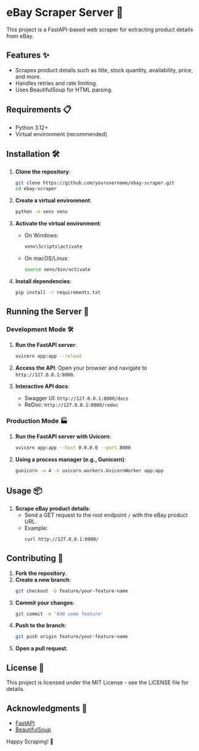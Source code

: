 # eBay Scraper Server 🛒

This project is a FastAPI-based web scraper for extracting product details from eBay.

## Features ✨

- Scrapes product details such as title, stock quantity, availability, price, and more.
- Handles retries and rate limiting.
- Uses BeautifulSoup for HTML parsing.

## Requirements 📋

- Python 3.12+
- Virtual environment (recommended)

## Installation 🛠️

1. **Clone the repository**:

   ```sh
   git clone https://github.com/yourusername/ebay-scraper.git
   cd ebay-scraper
   ```

2. **Create a virtual environment**:

   ```sh
   python -m venv venv
   ```

3. **Activate the virtual environment**:

   - On Windows:
     ```sh
     venv\Scripts\activate
     ```
   - On macOS/Linux:
     ```sh
     source venv/bin/activate
     ```

4. **Install dependencies**:
   ```sh
   pip install -r requirements.txt
   ```

## Running the Server 🚀

### Development Mode 🛠️

1. **Run the FastAPI server**:

   ```sh
   uvicorn app:app --reload
   ```

2. **Access the API**:
   Open your browser and navigate to `http://127.0.0.1:8000`.

3. **Interactive API docs**:
   - Swagger UI: `http://127.0.0.1:8000/docs`
   - ReDoc: `http://127.0.0.1:8000/redoc`

### Production Mode 🏭

1. **Run the FastAPI server with Uvicorn**:

   ```sh
   uvicorn app:app --host 0.0.0.0 --port 8000
   ```

2. **Using a process manager (e.g., Gunicorn)**:
   ```sh
   gunicorn -w 4 -k uvicorn.workers.UvicornWorker app:app
   ```

## Usage 📦

1. **Scrape eBay product details**:
   - Send a GET request to the root endpoint `/` with the eBay product URL.
   - Example:
     ```sh
     curl http://127.0.0.1:8000/
     ```

## Contributing 🤝

1. **Fork the repository**.
2. **Create a new branch**:
   ```sh
   git checkout -b feature/your-feature-name
   ```
3. **Commit your changes**:
   ```sh
   git commit -m 'Add some feature'
   ```
4. **Push to the branch**:
   ```sh
   git push origin feature/your-feature-name
   ```
5. **Open a pull request**.

## License 📄

This project is licensed under the MIT License - see the LICENSE file for details.

## Acknowledgments 🙏

- [FastAPI](https://fastapi.tiangolo.com/)
- [BeautifulSoup](https://www.crummy.com/software/BeautifulSoup/)

Happy Scraping! 🎉
